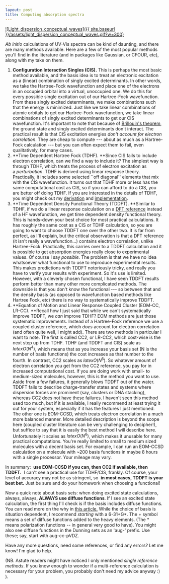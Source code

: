 ```yaml
--- 
layout: post 
title: Computing absorption spectra 
---
```


[![Light_dispersion_conceptual_waves]({{ site.baseurl }}/assets/light_dispersion_conceptual_waves.gif?w=300)](http://joshuagoings.files.wordpress.com/2014/01/light_dispersion_conceptual_waves.gif)

_Ab initio_ calculations of UV-Vis spectra can be kind of daunting, and there are many methods available. Here are a few of the most popular methods you'll find in the literature (and in packages like Gaussian, or CFOUR, etc), along with my take on them.

1. **Configuration Interaction Singles (CIS).**&nbsp;This is perhaps the most basic method available, and the basis idea is to treat an electronic excitation as a (linear) combination of singly excited determinants. In other words, we take the Hartree-Fock wavefunction and place one of the electrons in an occupied orbital into a virtual, unoccupied one. We do this for every possible single excitation out of our Hartree-Fock wavefunction. From these singly excited determinants, we make combinations such that the energy is minimized. Just like we take linear combinations of atomic orbitals to get our Hartree-Fock wavefunction, we take linear combinations of singly excited determinants to get our CIS wavefunction. It's important to note that because of [Brillouin's theorem](http://en.wikipedia.org/wiki/Brillouin's_theorem), the ground state and singly excited determinants don't interact. The practical result is that CIS excitation energies&nbsp;_don't account for electron correlation_. They are cheap to compute --- about as much as a Hartree-Fock calculation --- but you can often expect them to fail, even qualitatively, for many cases.
2. **Time Dependent Hartree Fock (TDHF).&nbsp;**Since CIS fails to include electron correlation, can we find a way to include it? The simplest way is through TDHF, which treats the process of electron excitation as a&nbsp;_perturbation_. TDHF is derived using linear response theory. Practically, it includes some selected ``off diagonal'' elements that mix with the CIS wavefunction. It turns out that TDHF more or less has the same computational cost as CIS, so if you can afford to do a CIS, you are better off doing TDHF. If you are interested in the details of TDHF, you might check out my [derivation](http://joshuagoings.wordpress.com/2013/05/03/derivation-of-time-dependent-hartree-fock-tdhf-equations/) and [implementation](http://joshuagoings.wordpress.com/2013/05/27/tdhf-cis-in-python/).
3. **Time Dependent Density Functional Theory (TDDFT).&nbsp;**Similar to TDHF, if we do a linear response calculation on a [DFT reference](http://en.wikipedia.org/wiki/Density_functional_theory) instead of a HF wavefunction, we get time dependent density functional theory. This is hands-down your best choice for most practical calculations. It has roughly the same cost as a CIS or TDHF calculation, so you are going to want to choose TDDFT one over the other two. It is far from perfect, as I'll explain, but the critical observation is that a DFT reference (it isn't really a wavefunction...) contains electron correlation, unlike Hartree-Fock. Practically, this carries over to a TDDFT calculation and it is possible to get absorption energies really close to experimental values. Of course I say&nbsp;_possible._ The problem is that we have no idea whatsoever what functional to use to reproduce experimental results. This makes predictions with TDDFT notoriously tricky, and really you have to verify your results with experiment. So it's use is limited. However, with a cleverly chosen functional, I have seen TDDFT results perform better than many other more complicated methods. The downside is that you don't know the functional --- so between that and the density basis (as opposed to wavefunction based methods like Hartree Fock, etc) there is no way to systematically improve TDDFT.
4. **Equation of Motion and Linear Response Coupled Cluster (EOM-CC, LR-CC).&nbsp;**Recall how I just said that while we can't systematically improve TDDFT, we _can_ improve TDHF?&nbsp;EOM methods are just those systematic improvements. Instead of a Hartree-Fock reference we use a coupled cluster reference, which _does_ account for electron correlation (and often quite well, I might add). There are two methods in particular I want to note. The first is called CC2, or LR-CC2, which cost-wise is the next step up from TDHF. TDHF (and TDDFT and CIS) scale as $latex O(N^4)$, which means that as you increase your basis set (N is the number of basis functions) the cost increases as that number to the fourth. In contrast, CC2 scales as $latex O(N^5)$. So whatever amount of electron correlation you get from the CC2 reference, you pay for in increased computational cost. If you are doing work with small- to medium-sized molecules, however, this is the method you want to use. Aside from a few failures, it generally blows TDDFT out of the water. TDDFT fails to describe charge-transfer states and systems where dispersion forces are prominent (say, clusters or DNA stacking), whereas CC2 does not have these failures. I haven't seen this method used too much, but if it is available, I really recommend at least trying it out for your system, especially if it has the features I just mentioned. The other one is EOM-CCSD, which treats electron correlation in a much more balanced manner. More detailed description is beyond the scope here (coupled cluster literature can be very challenging to decipher!), but suffice to say that it is easily the best method I will describe here. Unfortunately it scales as $latex O(N^6)$, which makes it unusable for many practical computations. You're really limited to small to medium sized molecules with a decent basis set. For example, I can run an EOM-CCSD calculation on a molecule with ~200 basis functions in maybe 8 hours with a single processor. Your mileage may vary.

In summary:&nbsp; **use EOM-CCSD if you can, then CC2 if available, then TDDFT.** &nbsp;I can't see a practical use for TDHF/CIS, frankly. Of course, your level of accuracy may not be as stringent, so&nbsp; **in most cases, TDDFT is your best bet.** Just be sure and do your homework when choosing a functional!

Now a quick note about basis sets: when doing excited state calculations, always, always, **ALWAYS use diffuse functions**. If I see an excited state calculation, the first thing I'll check is if the basis includes diffuse functions. You can read more on the why in [this article.](http://pubs.acs.org/doi/abs/10.1021/jp014123x)&nbsp;While the choice of basis is situation dependent, I recommend _starting_ with a 6-31+G\*. The + symbol means a set of diffuse functions added to the heavy elements. (The \* means polarization functions -- in general very good to have). You might also see diffuse functions in the Dunning sets as an 'aug-' prefix. Use these; say, start with aug-cc-pVDZ.

Have any more questions, need some references, or find any errors? Let me know! I'm glad to help.

(NB. Astute readers might have noticed I only mentioned&nbsp;_single reference methods_. If you know enough to wonder if a multi-reference calculation is necessary for your problem, you probably don't need my advice anyway :) ).

